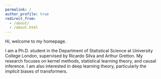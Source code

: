 ```yaml
---
permalink: /
author_profile: true
redirect_from: 
  - /about/
  - /about.html
---
```


Hi, welcome to my homepage.

I am a Ph.D. student in the Department of Statistical Science at University College London, supervised by Ricardo Silva and Arthur Gretton. My research focuses on kernel methods, statistical learning theory, and causal inference. I am also interested in deep learning theory, particularly the implicit biases of transformers. 
